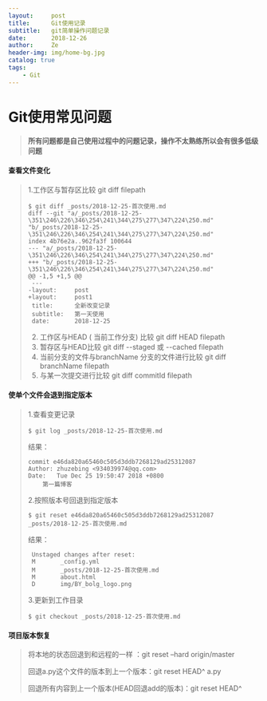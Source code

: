 ```yaml
---
layout:     post
title:      Git使用记录
subtitle:   git简单操作问题记录
date:       2018-12-26
author:     Ze
header-img: img/home-bg.jpg
catalog: true
tags:
    - Git
---
```

# Git使用常见问题

>**所有问题都是自己使用过程中的问题记录，操作不太熟练所以会有很多低级问题**

#### 查看文件变化

> 1.工作区与暂存区比较 git diff  filepath
>
> ```
> $ git diff _posts/2018-12-25-首次使用.md
> diff --git "a/_posts/2018-12-25-\351\246\226\346\254\241\344\275\277\347\224\250.md" "b/_posts/2018-12-25-\351\246\226\346\254\241\344\275\277\347\224\250.md"
> index 4b76e2a..962fa3f 100644
> --- "a/_posts/2018-12-25-\351\246\226\346\254\241\344\275\277\347\224\250.md"
> +++ "b/_posts/2018-12-25-\351\246\226\346\254\241\344\275\277\347\224\250.md"
> @@ -1,5 +1,5 @@
>  ---
> -layout:     post
> +layout:     post1
>  title:      全新改变记录
>  subtitle:   第一天使用
>  date:       2018-12-25
> 
> ```
>
> 2. 工作区与HEAD ( 当前工作分支) 比较 git diff HEAD filepath 
> 3. 暂存区与HEAD比较 git diff --staged 或 --cached  filepath 
> 4. 当前分支的文件与branchName 分支的文件进行比较 git diff branchName filepath
> 5. 与某一次提交进行比较 git diff commitId filepath

#### 使单个文件会退到指定版本

> 1.查看变更记录
>
> `$ git log _posts/2018-12-25-首次使用.md`
>
> 结果：
>
> ```
> commit e46da820a65460c505d3ddb7268129ad25312087
> Author: zhuzebing <934039974@qq.com>
> Date:   Tue Dec 25 19:50:47 2018 +0800
>     第一篇博客
> ```
>
> 2.按照版本号回退到指定版本
>
> `$ git reset e46da820a65460c505d3ddb7268129ad25312087 _posts/2018-12-25-首次使用.md`
>
> 结果：
>
> ```
>  Unstaged changes after reset:
>  M       _config.yml
>  M       _posts/2018-12-25-首次使用.md
>  M       about.html
>  D       img/BY_bolg_logo.png
> ```
>
> 3.更新到工作目录
>
> `$ git checkout _posts/2018-12-25-首次使用.md`

#### 项目版本恢复

> 将本地的状态回退到和远程的一样 ：git reset –hard origin/master  
>
> 回退a.py这个文件的版本到上一个版本：git reset HEAD^ a.py   
>
> 回退所有内容到上一个版本(HEAD回退add的版本)：git reset HEAD^  



